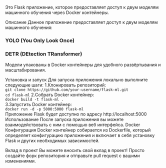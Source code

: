 Это Flask приложение, которое предоставляет доступ к двум моделям машинного обучения через Docker контейнеры.

Описание
Данное приложение предоставляет доступ к двум моделям машинного обучения:
### YOLO (You Only Look Once)
### DETR (DEtection TRansformer)
Модели упакованы в Docker контейнеры для удобного развёртывания и масштабирования.

Установка и запуск
Для запуска приложения локально выполните следующие шаги:
1.Клонировать репозиторий:
<br>`git clone https://github.com/your-username/flask-ml.git`</br>
`cd flask-ml`
2.Собрать Docker контейнер:
<br>`docker build -t flask-ml .`</br>
3.Запустить Docker контейнер:
<br>`docker run -d -p 5000:5000 flask-ml`</br>
Приложение Flask будет доступно по адресу http://localhost:5000
Использование
После запуска приложения вы можете взаимодействовать с ним с помощью веб интерфейса.
Docker Конфигурация
Docker контейнер собирается из Dockerfile, который определяет конфигурацию приложения и включает в себя установку Flask и других необходимых зависимостей.

Вклад в проект
Вы можете вносить свой вклад в проект! Просто создайте форк репозитория и отправьте pull request с вашими изменениями.
